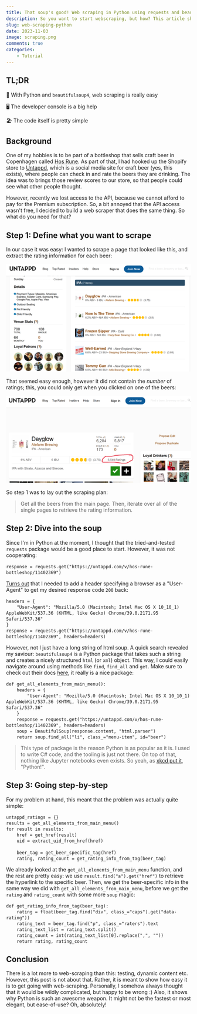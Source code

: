 ```yaml
---
title: That soup's good! Web scraping in Python using requests and beautifulsoup4
description: So you want to start webscraping, but how? This article shows the biggest reason why Python is one of the most popular languages today - you can just get started so easily! Happy scraping...
slug: web-scraping-python
date: 2023-11-03
image: scraping.png
comments: true
categories:
    - Tutorial
---
```


## TL;DR

🥘 With Python and `beautifulsoup4`, web scraping is really easy

🖥 The developer console is a big help

🏖 The code itself is pretty simple

## Background

One of my hobbies is to be part of a bottleshop that sells craft beer in Copenhagen called [Hos Rune](https://hos-rune.dk/). As part of that, I had hooked up the Shopify store to [Untappd](https://untappd.com/), which is a social media site for craft beer (yes, this exists), where people can check in and rate the beers they are drinking. The idea was to brings those review scores to our store, so that people could see what other people thought.

However, recently we lost access to the API, because we cannot afford to pay for the Premium subscription. So, a bit annoyed that the API access wasn't free, I decided to build a web scraper that does the same thing. So what do you need for that?

## Step 1: Define what you want to scrape

In our case it was easy: I wanted to scrape a page that looked like this, and extract the rating information for each beer:

![untappd-main](untappd_main.png)

That seemed easy enough, however it did not contain the *number* of ratings; this, you could only get when you clicked on one of the beers:

![untappd-single](untappd_single.png)

So step 1 was to lay out the scraping plan:

> Get all the beers from the main page. Then, iterate over all of the single pages to retrieve the rating information.

## Step 2: Dive into the soup

Since I'm in Python at the moment, I thought that the tried-and-tested `requests` package would be a good place to start. However, it was not cooperating:

```
response = requests.get("https://untappd.com/v/hos-rune-bottleshop/11402369")
```

[Turns out]() that I needed to add a header specifying a browser as a "User-Agent" to get my desired response code `200` back:

```
headers = {
    "User-Agent": "Mozilla/5.0 (Macintosh; Intel Mac OS X 10_10_1) AppleWebKit/537.36 (KHTML, like Gecko) Chrome/39.0.2171.95 Safari/537.36"
}
response = requests.get("https://untappd.com/v/hos-rune-bottleshop/11402369", headers=headers)
```

However, not I just have a long string of html soup. A quick search revealed my saviour: `beautifulsoup4` is a Python package that takes such a string and creates a nicely structured `html` (or `xml`) object. This way, I could easily navigate around using methods like `find`, `find_all` and `get`. Make sure to check out their docs [here](), it really is a nice package:

```
def get_all_elements_from_main_menu():
    headers = {
        "User-Agent": "Mozilla/5.0 (Macintosh; Intel Mac OS X 10_10_1) AppleWebKit/537.36 (KHTML, like Gecko) Chrome/39.0.2171.95 Safari/537.36"
    }
    response = requests.get("https://untappd.com/v/hos-rune-bottleshop/11402369", headers=headers)
    soup = BeautifulSoup(response.content, "html.parser")
    return soup.find_all("li", class_="menu-item", id="beer")
```

> This type of package is the reason Python is as popular as it is. I used to write C# code, and the tooling is just not there. On top of that, nothing like Jupyter notebooks even exists. So yeah, as [xkcd put it](https://xkcd.com/353/), "Python!".

## Step 3: Going step-by-step

For my problem at hand, this meant that the problem was actually quite simple:

```
untappd_ratings = {}
results = get_all_elements_from_main_menu()
for result in results:
    href = get_href(result)
    uid = extract_uid_from_href(href)

    beer_tag = get_beer_specific_tag(href)
    rating, rating_count = get_rating_info_from_tag(beer_tag)
```

We already looked at the `get_all_elements_from_main_menu` function, and the rest are pretty easy: we use `result.find("a").get("href")` to retrieve the hyperlink to the specific beer. Then, we get the beer-specific info in the same way we did with `get_all_elements_from_main_menu`, before we get the `rating` and `rating_count` with some more `soup` magic:

```
def get_rating_info_from_tag(beer_tag):
    rating = float(beer_tag.find("div", class_="caps").get("data-rating"))
    rating_text = beer_tag.find("p", class_="raters").text
    rating_text_list = rating_text.split()
    rating_count = int(rating_text_list[0].replace(",", ""))
    return rating, rating_count
```

## Conclusion

There is a lot more to web-scraping than this: testing, dynamic content etc. However, this post is not about that. Rather, it is meant to show how easy it is to get going with web-scraping. Personally, I somehow always thought that it would be wildly complicated, but happy to be wrong :) Also, it shows why Python is such an awesome weapon. It might not be the fastest or most elegant, but ease-of-use? Oh, absolutely!

